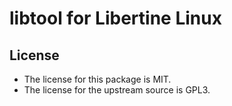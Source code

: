 # libtool for Libertine Linux

## License

* The license for this package is MIT.
* The license for the upstream source is GPL3.
